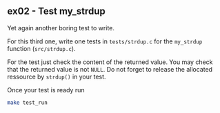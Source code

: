 ## ex02 - Test my_strdup

Yet again another boring test to write.

For this third one, write one tests in
`tests/strdup.c` for the `my_strdup` function (`src/strdup.c`).

For the test just check the content of the returned value. You may check that
the returned value is not `NULL`.
Do not forget to release the allocated ressource by `strdup()` in your test.

Once your test is ready run
```bash
make test_run
```
